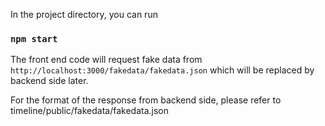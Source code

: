 In the project directory, you can run
### `npm start`

The front end code will request fake data from `http://localhost:3000/fakedata/fakedata.json` which will be replaced by backend side later.

For the format of the response from backend side, please refer to timeline/public/fakedata/fakedata.json